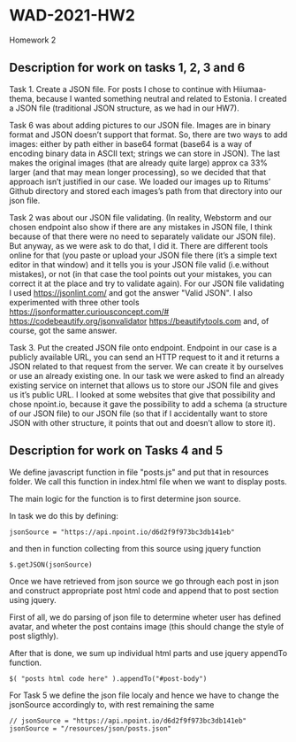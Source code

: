 # WAD-2021-HW2
 
Homework 2

## Description for work on tasks 1, 2, 3 and 6

Task 1. Create a JSON file. For posts I chose to continue with Hiiumaa-thema, because I wanted something neutral and related to Estonia. I created a JSON file (traditional JSON structure, as we had in our HW7). 

Task 6 was about adding pictures to our JSON file. Images are in binary format and JSON doesn’t support that format. So, there are two ways to add images: either by path either in base64 format (base64 is a way of encoding binary data in ASCII text; strings we can store in JSON). The last makes the original images (that are already quite large) approx ca 33% larger (and that may mean longer processing), so we decided that that approach isn’t justified in our case. We loaded our images up to Ritums’ Github directory and stored each images’s path from that directory into our json file. 

Task 2 was about our JSON file validating. (In reality, Webstorm and our chosen endpoint also show if there are any mistakes in JSON file, I think because of that there were no need to separately validate our JSON file). But anyway, as we were ask to do that, I did it. There are different tools online for that (you paste or upload your JSON file there (it’s a simple text editor in that window) and it tells you is your JSON file valid (i.e.without mistakes), or not (in that case the tool points out your mistakes, you can correct it at the place and try to validate again). For our JSON file validating I used https://jsonlint.com/ and got the answer "Valid JSON". I also experimented with three other tools https://jsonformatter.curiousconcept.com/# https://codebeautify.org/jsonvalidator
https://beautifytools.com and, of course, got the same answer. 

Task 3. Put the created JSON file onto endpoint. Endpoint in our case is a publicly available URL, you can send an HTTP request to it and it returns a JSON related to that request from the server. We can create it by ourselves or use an already existing one. In our task we were asked to find an already existing service on internet that allows us to store our JSON file and gives us it’s public URL. I looked at some websites that give that possibility and chose npoint.io, because it gave the possibility to add a schema (a structure of our JSON file) to our JSON file (so that if I accidentally want to store JSON with other structure, it points that out and doesn’t allow to store it). 


## Description for work on Tasks 4 and 5
We define javascript function in file "posts.js" and put that in resources folder.
We call this function in index.html file when we want to display posts. 

The main logic for the function is to first determine json source.

In task we do this by defining:

    jsonSource = "https://api.npoint.io/d6d2f9f973bc3db141eb"

and then in function collecting from this source using jquery function 

    $.getJSON(jsonSource)

Once we have retrieved from json source we go through each post in json and construct appropriate post html code and append that to post section using jquery.

First of all, we do parsing of json file to determine wheter user has defined avatar, and wheter the post contains image (this should change the style of post sligthly).

After that is done, we sum up individual html parts and use jquery appendTo function.

    $( "posts html code here" ).appendTo("#post-body")

For Task 5 we define the json file localy and hence we have to change the jsonSource accordingly to, with rest remaining the same

    // jsonSource = "https://api.npoint.io/d6d2f9f973bc3db141eb"
    jsonSource = "/resources/json/posts.json"

